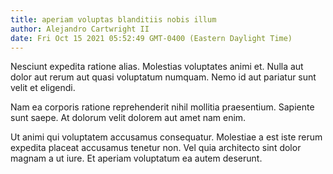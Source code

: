 ```yaml
---
title: aperiam voluptas blanditiis nobis illum
author: Alejandro Cartwright II
date: Fri Oct 15 2021 05:52:49 GMT-0400 (Eastern Daylight Time)
---
```

Nesciunt expedita ratione alias. Molestias voluptates animi et. Nulla aut dolor aut rerum aut quasi voluptatum numquam. Nemo id aut pariatur sunt velit et eligendi.

 Nam ea corporis ratione reprehenderit nihil mollitia praesentium. Sapiente sunt saepe. At dolorum velit dolorem aut amet nam enim.

 Ut animi qui voluptatem accusamus consequatur. Molestiae a est iste rerum expedita placeat accusamus tenetur non. Vel quia architecto sint dolor magnam a ut iure. Et aperiam voluptatum ea autem deserunt.